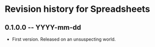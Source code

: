 # Revision history for Spreadsheets

## 0.1.0.0  -- YYYY-mm-dd

* First version. Released on an unsuspecting world.
